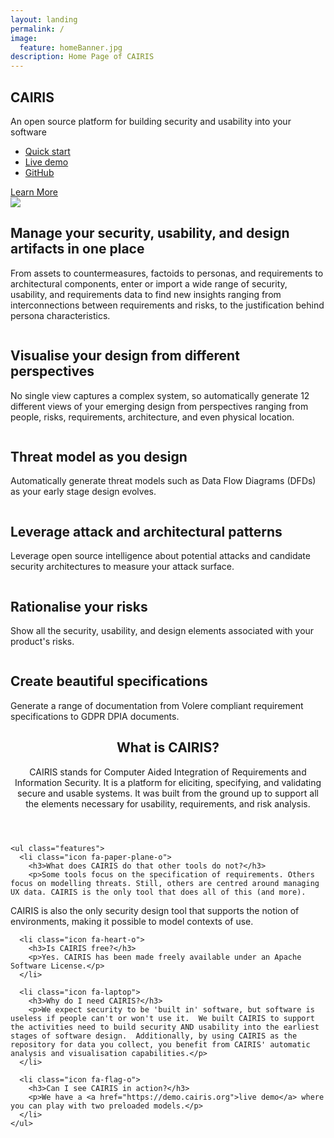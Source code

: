```yaml
---
layout: landing
permalink: /
image:
  feature: homeBanner.jpg
description: Home Page of CAIRIS
---																							
```

<section id="banner">
  <div class="inner">
    <h2>CAIRIS</h2>
    <p>An open source platform for building security and usability into your software</p>
    <ul class="actions">
      <li><a href="http://cairis.readthedocs.io/en/latest/gettingstarted.html" class="button special">Quick start</a></li>
      <li><a href="https://demo.cairis.org" class="button special">Live demo</a></li>
      <li><a href="https://github.com/failys/cairis" class="button special">GitHub</a></li>
    </ul>
  </div>
  <a href="#two" class="more scrolly">Learn More</a>
</section>

<section id="two" class="wrapper alt style2">

<section class="spotlight">
  <div class="image">
    <img src="/images/persona_frontpage.jpg" class="page-feature-image"></div><div class="content">
    <h2>Manage your security, usability, and design artifacts in one place</h2>
    <p>From assets to countermeasures, factoids to personas, and requirements to architectural components, enter or import a wide range of security, usability, and requirements data to find new insights ranging from interconnections between requirements and risks, to the justification behind persona characteristics.</p>
  </div>
</section>

<section class="spotlight">
  <div class="image"><img src="/images/goalmodel_frontpage.jpg" alt="" /></div>
  <div class="content">
    <h2>Visualise your design from different perspectives</h2>
    <p>No single view captures a complex system, so automatically generate 12 different views of your emerging design from perspectives ranging from people, risks, requirements, architecture, and even physical location.</p>
  </div>
</section>																										

<section class="spotlight">
  <div class="image"><img src="/images/threatmodel_frontpage.jpg" alt="" /></div>
  <div class="content">
    <h2>Threat model as you design</h2>
    <p>Automatically generate threat models such as Data Flow Diagrams (DFDs) as your early stage design evolves.</p>
  </div>
</section>																										

<section class="spotlight">
  <div class="image"><img src="/images/component_frontpage.jpg" alt="" /></div>
  <div class="content">
    <h2>Leverage attack and architectural patterns</h2>
    <p>Leverage open source intelligence about potential attacks and candidate security architectures to measure your attack surface.</p>
  </div>
</section>

<section class="spotlight">
  <div class="image"><img src="/images/riskmodel_frontpage.jpg" alt="" /></div>
  <div class="content">
    <h2>Rationalise your risks</h2>
    <p>Show all the security, usability, and design elements associated with your product's risks.</p>
  </div>
</section>

<section class="spotlight">
  <div class="image"><img src="/images/doc_frontpage.jpg" alt="" /></div>
  <div class="content">
    <h2>Create beautiful specifications</h2>
    <p>Generate a range of documentation from Volere compliant requirement specifications to GDPR DPIA documents.</p>
  </div>
</section>																										
</section>																										

<section id="three" class="wrapper style3 special">

  <div class="inner">
    <header class="major">
      <h2>What is CAIRIS?</h2>
      <p>CAIRIS stands for Computer Aided Integration of Requirements and Information Security. It is a platform for eliciting, specifying, and validating secure and usable systems. It was built from the ground up to support all the elements necessary for usability, requirements, and risk analysis.</p>
    </header>

    <ul class="features">
      <li class="icon fa-paper-plane-o">
        <h3>What does CAIRIS do that other tools do not?</h3>
        <p>Some tools focus on the specification of requirements. Others focus on modelling threats. Still, others are centred around managing UX data. CAIRIS is the only tool that does all of this (and more).
CAIRIS is also the only security design tool that supports the notion of environments, making it possible to model contexts of use.</p>
      </li>

      <li class="icon fa-heart-o">
        <h3>Is CAIRIS free?</h3>
        <p>Yes. CAIRIS has been made freely available under an Apache Software License.</p>
      </li>

      <li class="icon fa-laptop">
        <h3>Why do I need CAIRIS?</h3>
        <p>We expect security to be 'built in' software, but software is useless if people can't or won't use it.  We built CAIRIS to support the activities need to build security AND usability into the earliest stages of software design.  Additionally, by using CAIRIS as the repository for data you collect, you benefit from CAIRIS' automatic analysis and visualisation capabilities.</p> 
      </li>	

      <li class="icon fa-flag-o">
        <h3>Can I see CAIRIS in action?</h3>
        <p>We have a <a href="https://demo.cairis.org">live demo</a> where you can play with two preloaded models.</p>
      </li>
    </ul>
  </div>

</section>
